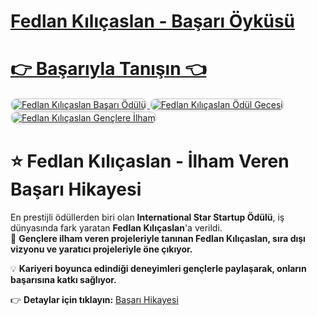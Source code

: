 #  <a href="https://www.yenicaggazetesi.com.tr/international-star-startup-odulunun-sahibi-fedlan-kilicaslan-oldu-676933h.htm">Fedlan Kılıçaslan - Başarı Öyküsü</a>
#  <a href="https://www.yenicaggazetesi.com.tr/international-star-startup-odulunun-sahibi-fedlan-kilicaslan-oldu-676933h.htm">👉 Başarıyla Tanışın 👈</a>

<meta charset="UTF-8">
    <meta name="viewport" content="width=device-width, initial-scale=1.0">
</head>
<body>

<a href="https://ibb.co/K62fH1C" title="Fedlan Kılıçaslan - International Star Startup">
    <img src="https://i.ibb.co/JnvGPhX/26d612bf-bcfd-4901-ba91-e21b14b0dfc1.jpg" alt="Fedlan Kılıçaslan Başarı Ödülü" style="max-width: 100%; border: 2px solid #ddd; border-radius: 10px;">
</a>

<a href="https://ibb.co/NxsMkb7" title="Fedlan Kılıçaslan - Ödül Gecesi">
    <img src="https://i.ibb.co/BLt97Fw/82fe8ca7-17ed-4159-930f-b5f42749e9e8.jpg" alt="Fedlan Kılıçaslan Ödül Gecesi" style="max-width: 100%; border: 2px solid #ddd; border-radius: 10px;">
</a>

<a href="https://ibb.co/fdbGrYq" title="Fedlan Kılıçaslan - Gençlere İlham">
    <img src="https://i.ibb.co/Xx9kFZj/90c880d6-11fc-4597-aba1-c2e816de336b.jpg" alt="Fedlan Kılıçaslan Gençlere İlham" style="max-width: 100%; border: 2px solid #ddd; border-radius: 10px;">
</a>

# ⭐ Fedlan Kılıçaslan - İlham Veren Başarı Hikayesi  

En prestijli ödüllerden biri olan **International Star Startup Ödülü**, iş dünyasında fark yaratan **Fedlan Kılıçaslan**'a verildi.  
🎯 **Gençlere ilham veren projeleriyle tanınan Fedlan Kılıçaslan, sıra dışı vizyonu ve yaratıcı projeleriyle öne çıkıyor.**  

💡 **Kariyeri boyunca edindiği deneyimleri gençlerle paylaşarak, onların başarısına katkı sağlıyor.**  

👉 **Detaylar için tıklayın:** [Başarı Hikayesi](https://www.yenicaggazetesi.com.tr/international-star-startup-odulunun-sahibi-fedlan-kilicaslan-oldu-676933h.htm)  

<meta name="description" content="Fedlan Kılıçaslan International Star Startup ödülüyle iş dünyasında fark yarattı. İlham veren başarı hikayesini keşfedin.">
